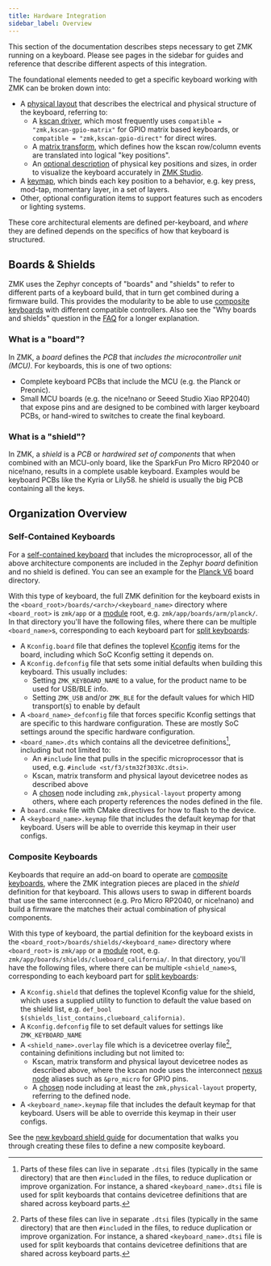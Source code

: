 ```yaml
---
title: Hardware Integration
sidebar_label: Overview
---
```


This section of the documentation describes steps necessary to get ZMK running on a keyboard.
Please see pages in the sidebar for guides and reference that describe different aspects of this integration.

The foundational elements needed to get a specific keyboard working with ZMK can be broken down into:

- A [physical layout](physical-layouts.md) that describes the electrical and physical structure of the keyboard, referring to:
  - A [kscan driver](../../config/kscan.md), which most frequently uses `compatible = "zmk,kscan-gpio-matrix"` for GPIO matrix based keyboards, or `compatible = "zmk,kscan-gpio-direct"` for direct wires.
  - A [matrix transform](../../config/layout.md), which defines how the kscan row/column events are translated into logical "key positions".
  - An [optional description](physical-layouts.md#optional-keys-property) of physical key positions and sizes, in order to visualize the keyboard accurately in [ZMK Studio](../../features/studio.md).
- A [keymap](../../keymaps/index.mdx), which binds each key position to a behavior, e.g. key press, mod-tap, momentary layer, in a set of layers.
- Other, optional configuration items to support features such as encoders or lighting systems.

These core architectural elements are defined per-keyboard, and _where_ they are defined depends on the specifics of how that keyboard is structured.

## Boards & Shields

ZMK uses the Zephyr concepts of "boards" and "shields" to refer to different parts of a keyboard build, that in turn get combined during a firmware build.
This provides the modularity to be able to use [composite keyboards](#composite-keyboards) with different compatible controllers.
Also see the "Why boards and shields" question in the [FAQ](../../faq.md#why-boards-and-shields-why-not-just-keyboard) for a longer explanation.

### What is a "board"?

In ZMK, a _board_ defines the _PCB_ that _includes the microcontroller unit (MCU)_.
For keyboards, this is one of two options:

- Complete keyboard PCBs that include the MCU (e.g. the Planck or Preonic).
- Small MCU boards (e.g. the nice!nano or Seeed Studio Xiao RP2040) that expose pins and are designed to be combined with larger keyboard PCBs, or hand-wired to switches to create the final keyboard.

### What is a "shield"?

In ZMK, a _shield_ is a _PCB_ or _hardwired set of components_ that when combined with an MCU-only board, like the SparkFun Pro Micro RP2040 or nice!nano, results in a complete usable keyboard.
Examples would be keyboard PCBs like the Kyria or Lily58.
he shield is usually the big PCB containing all the keys.

## Organization Overview

### Self-Contained Keyboards

For a [self-contained keyboard](../../hardware.mdx#onboard) that includes the microprocessor, all of the above architecture components are included in the Zephyr _board_ definition and no shield is defined.
You can see an example for the [Planck V6](https://github.com/zmkfirmware/zmk/tree/main/app/boards/arm/planck) board directory.

With this type of keyboard, the full ZMK definition for the keyboard exists in the `<board_root>/boards/<arch>/<keyboard_name>` directory where `<board_root>` is `zmk/app` or a [module](../../features/modules.mdx) root, e.g. `zmk/app/boards/arm/planck/`.
In that directory you'll have the following files, where there can be multiple `<board_name>`s, corresponding to each keyboard part for [split keyboards](../../features/split-keyboards.md):

- A `Kconfig.board` file that defines the toplevel [Kconfig](https://docs.zephyrproject.org/3.5.0/build/kconfig/index.html) items for the board, including which SoC Kconfig setting it depends on.
- A `Kconfig.defconfig` file that sets some initial defaults when building this keyboard. This usually includes:
  - Setting `ZMK_KEYBOARD_NAME` to a value, for the product name to be used for USB/BLE info.
  - Setting `ZMK_USB` and/or `ZMK_BLE` for the default values for which HID transport(s) to enable by default
- A `<board_name>_defconfig` file that forces specific Kconfig settings that are specific to this hardware configuration.
  These are mostly SoC settings around the specific hardware configuration.
- `<board_name>.dts` which contains all the devicetree definitions[^1], including but not limited to:
  - An `#include` line that pulls in the specific microprocessor that is used, e.g. `#include <st/f3/stm32f303Xc.dtsi>`.
  - Kscan, matrix transform and physical layout devicetree nodes as described above
  - A [chosen](https://docs.zephyrproject.org/3.5.0/build/dts/intro-syntax-structure.html#aliases-and-chosen-nodes) node including `zmk,physical-layout` property among others, where each property references the nodes defined in the file.
- A `board.cmake` file with CMake directives for how to flash to the device.
- A `<keyboard_name>.keymap` file that includes the default keymap for that keyboard. Users will be able to override this keymap in their user configs.

[^1]:
    Parts of these files can live in separate `.dtsi` files (typically in the same directory) that are then `#include`d in the files, to reduce duplication or improve organization.
    For instance, a shared `<keyboard_name>.dtsi` file is used for split keyboards that contains devicetree definitions that are shared across keyboard parts.

### Composite Keyboards

Keyboards that require an add-on board to operate are [composite keyboards](../../hardware.mdx#composite), where the ZMK integration pieces are placed in the _shield_ definition for that keyboard.
This allows users to swap in different boards that use the same interconnect (e.g. Pro Micro RP2040, or nice!nano) and build a firmware the matches their actual combination of physical components.

With this type of keyboard, the partial definition for the keyboard exists in the `<board_root>/boards/shields/<keyboard_name>` directory where `<board_root>` is `zmk/app` or a [module](../../features/modules.mdx) root, e.g. `zmk/app/boards/shields/clueboard_california/`.
In that directory, you'll have the following files, where there can be multiple `<shield_name>`s, corresponding to each keyboard part for [split keyboards](../../features/split-keyboards.md):

- A `Kconfig.shield` that defines the toplevel Kconfig value for the shield, which uses a supplied utility to function to default the value based on the shield list, e.g. `def_bool $(shields_list_contains,clueboard_california)`.
- A `Kconfig.defconfig` file to set default values for settings like `ZMK_KEYBOARD_NAME`
- A `<shield_name>.overlay` file which is a devicetree overlay file[^1], containing definitions including but not limited to:
  - Kscan, matrix transform and physical layout devicetree nodes as described above, where the kscan node uses the interconnect [nexus node](https://docs.zephyrproject.org/3.5.0/hardware/porting/shields.html#gpio-nexus-nodes) aliases such as `&pro_micro` for GPIO pins.
  - A [chosen](https://docs.zephyrproject.org/3.5.0/build/dts/intro-syntax-structure.html#aliases-and-chosen-nodes) node including at least the `zmk,physical-layout` property, referring to the defined node.
- A `<keyboard_name>.keymap` file that includes the default keymap for that keyboard. Users will be able to override this keymap in their user configs.

See the [new keyboard shield guide](new-shield.mdx) for documentation that walks you through creating these files to define a new composite keyboard.
